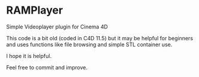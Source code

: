 RAMPlayer
=========

Simple Videoplayer plugin for Cinema 4D

This code is a bit old (coded in C4D 11.5) but it may be helpful for beginners
and uses functions like file browsing and simple STL container use.

I hope it is helpful.

Feel free to commit and improve.
